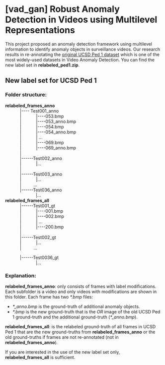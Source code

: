 # [vad_gan] Robust Anomaly Detection in Videos using Multilevel Representations

This project proposed an anomaly detection framework using multilevel information to identify anomaly objects in surveillance videos. Our research results in re-annotating the [original UCSD Ped 1 dataset](http://www.svcl.ucsd.edu/projects/anomaly/dataset.htm) which is one of the most widely-used datasets in Video Anomaly Detection. You can find the new label set in **relabeled_ped1.zip**.

## New label set for UCSD Ped 1

### Folder structure: 
**relabeled_frames_anno**<br>
&nbsp;&nbsp;&nbsp;&nbsp;&nbsp;&nbsp;&nbsp;&nbsp;&nbsp;&nbsp;&nbsp;&nbsp;|-\-\-\- Test001_anno<br>
&nbsp;&nbsp;&nbsp;&nbsp;&nbsp;&nbsp;&nbsp;&nbsp;&nbsp;&nbsp;&nbsp;&nbsp;|&nbsp;&nbsp;&nbsp;&nbsp;&nbsp;&nbsp;&nbsp;&nbsp;&nbsp;&nbsp;&nbsp;&nbsp;|\-\-\-\-053.bmp<br>
&nbsp;&nbsp;&nbsp;&nbsp;&nbsp;&nbsp;&nbsp;&nbsp;&nbsp;&nbsp;&nbsp;&nbsp;|&nbsp;&nbsp;&nbsp;&nbsp;&nbsp;&nbsp;&nbsp;&nbsp;&nbsp;&nbsp;&nbsp;&nbsp;|\-\-\-\-053_anno.bmp<br>
&nbsp;&nbsp;&nbsp;&nbsp;&nbsp;&nbsp;&nbsp;&nbsp;&nbsp;&nbsp;&nbsp;&nbsp;|&nbsp;&nbsp;&nbsp;&nbsp;&nbsp;&nbsp;&nbsp;&nbsp;&nbsp;&nbsp;&nbsp;&nbsp;|-\-\-\-054.bmp<br>
&nbsp;&nbsp;&nbsp;&nbsp;&nbsp;&nbsp;&nbsp;&nbsp;&nbsp;&nbsp;&nbsp;&nbsp;|&nbsp;&nbsp;&nbsp;&nbsp;&nbsp;&nbsp;&nbsp;&nbsp;&nbsp;&nbsp;&nbsp;&nbsp;|-\-\-\-054_anno.bmp<br>
&nbsp;&nbsp;&nbsp;&nbsp;&nbsp;&nbsp;&nbsp;&nbsp;&nbsp;&nbsp;&nbsp;&nbsp;|&nbsp;&nbsp;&nbsp;&nbsp;&nbsp;&nbsp;&nbsp;&nbsp;&nbsp;&nbsp;&nbsp;&nbsp;|	...<br>
&nbsp;&nbsp;&nbsp;&nbsp;&nbsp;&nbsp;&nbsp;&nbsp;&nbsp;&nbsp;&nbsp;&nbsp;|&nbsp;&nbsp;&nbsp;&nbsp;&nbsp;&nbsp;&nbsp;&nbsp;&nbsp;&nbsp;&nbsp;&nbsp;|-\-\-\-069.bmp<br>
&nbsp;&nbsp;&nbsp;&nbsp;&nbsp;&nbsp;&nbsp;&nbsp;&nbsp;&nbsp;&nbsp;&nbsp;|&nbsp;&nbsp;&nbsp;&nbsp;&nbsp;&nbsp;&nbsp;&nbsp;&nbsp;&nbsp;&nbsp;&nbsp;|-\-\-\-069_anno.bmp<br>
&nbsp;&nbsp;&nbsp;&nbsp;&nbsp;&nbsp;&nbsp;&nbsp;&nbsp;&nbsp;&nbsp;&nbsp;|<br>
&nbsp;&nbsp;&nbsp;&nbsp;&nbsp;&nbsp;&nbsp;&nbsp;&nbsp;&nbsp;&nbsp;&nbsp;|\-\-\-\-\-\-Test002_anno<br>
&nbsp;&nbsp;&nbsp;&nbsp;&nbsp;&nbsp;&nbsp;&nbsp;&nbsp;&nbsp;&nbsp;&nbsp;|&nbsp;&nbsp;&nbsp;&nbsp;&nbsp;&nbsp;&nbsp;&nbsp;&nbsp;&nbsp;&nbsp;&nbsp;|...<br>
&nbsp;&nbsp;&nbsp;&nbsp;&nbsp;&nbsp;&nbsp;&nbsp;&nbsp;&nbsp;&nbsp;&nbsp;|<br>
&nbsp;&nbsp;&nbsp;&nbsp;&nbsp;&nbsp;&nbsp;&nbsp;&nbsp;&nbsp;&nbsp;&nbsp;|\-\-\-\-\-\-Test003_anno<br>
&nbsp;&nbsp;&nbsp;&nbsp;&nbsp;&nbsp;&nbsp;&nbsp;&nbsp;&nbsp;&nbsp;&nbsp;|&nbsp;&nbsp;&nbsp;&nbsp;&nbsp;&nbsp;&nbsp;&nbsp;&nbsp;&nbsp;&nbsp;&nbsp;|...<br>
&nbsp;&nbsp;&nbsp;&nbsp;&nbsp;&nbsp;&nbsp;&nbsp;&nbsp;&nbsp;&nbsp;&nbsp;|&nbsp;&nbsp;&nbsp;&nbsp;&nbsp;&nbsp;&nbsp;&nbsp;&nbsp;&nbsp;...<br>
&nbsp;&nbsp;&nbsp;&nbsp;&nbsp;&nbsp;&nbsp;&nbsp;&nbsp;&nbsp;&nbsp;&nbsp;|\-\-\-\-\-\-Test036_anno<br>
&nbsp;&nbsp;&nbsp;&nbsp;&nbsp;&nbsp;&nbsp;&nbsp;&nbsp;&nbsp;&nbsp;&nbsp;&nbsp;&nbsp;&nbsp;&nbsp;&nbsp;&nbsp;&nbsp;&nbsp;&nbsp;&nbsp;&nbsp;&nbsp;&nbsp;|...<br>
**relabeled_frames_all**<br>
&nbsp;&nbsp;&nbsp;&nbsp;&nbsp;&nbsp;&nbsp;&nbsp;&nbsp;&nbsp;&nbsp;&nbsp;|\-\-\-\-\-\-Test001_gt<br>
&nbsp;&nbsp;&nbsp;&nbsp;&nbsp;&nbsp;&nbsp;&nbsp;&nbsp;&nbsp;&nbsp;&nbsp;|&nbsp;&nbsp;&nbsp;&nbsp;&nbsp;&nbsp;&nbsp;&nbsp;&nbsp;&nbsp;&nbsp;&nbsp;|-\-\-\-001.bmp<br>
&nbsp;&nbsp;&nbsp;&nbsp;&nbsp;&nbsp;&nbsp;&nbsp;&nbsp;&nbsp;&nbsp;&nbsp;|&nbsp;&nbsp;&nbsp;&nbsp;&nbsp;&nbsp;&nbsp;&nbsp;&nbsp;&nbsp;&nbsp;&nbsp;|-\-\-\-002.bmp<br>
&nbsp;&nbsp;&nbsp;&nbsp;&nbsp;&nbsp;&nbsp;&nbsp;&nbsp;&nbsp;&nbsp;&nbsp;|&nbsp;&nbsp;&nbsp;&nbsp;&nbsp;&nbsp;&nbsp;&nbsp;&nbsp;&nbsp;&nbsp;&nbsp;|	...<br>
&nbsp;&nbsp;&nbsp;&nbsp;&nbsp;&nbsp;&nbsp;&nbsp;&nbsp;&nbsp;&nbsp;&nbsp;|&nbsp;&nbsp;&nbsp;&nbsp;&nbsp;&nbsp;&nbsp;&nbsp;&nbsp;&nbsp;&nbsp;&nbsp;|-\-\-\-200.bmp<br>
&nbsp;&nbsp;&nbsp;&nbsp;&nbsp;&nbsp;&nbsp;&nbsp;&nbsp;&nbsp;&nbsp;&nbsp;|<br>
&nbsp;&nbsp;&nbsp;&nbsp;&nbsp;&nbsp;&nbsp;&nbsp;&nbsp;&nbsp;&nbsp;&nbsp;|\-\-\-\-\-\-Test002_gt<br>
&nbsp;&nbsp;&nbsp;&nbsp;&nbsp;&nbsp;&nbsp;&nbsp;&nbsp;&nbsp;&nbsp;&nbsp;|&nbsp;&nbsp;&nbsp;&nbsp;&nbsp;&nbsp;&nbsp;&nbsp;&nbsp;&nbsp;&nbsp;&nbsp;|...<br>
&nbsp;&nbsp;&nbsp;&nbsp;&nbsp;&nbsp;&nbsp;&nbsp;&nbsp;&nbsp;&nbsp;&nbsp;|&nbsp;&nbsp;&nbsp;&nbsp;&nbsp;&nbsp;&nbsp;&nbsp;&nbsp;&nbsp;...<br>

&nbsp;&nbsp;&nbsp;&nbsp;&nbsp;&nbsp;&nbsp;&nbsp;&nbsp;&nbsp;&nbsp;&nbsp;|\-\-\-\-\-\-Test0036_gt<br>
&nbsp;&nbsp;&nbsp;&nbsp;&nbsp;&nbsp;&nbsp;&nbsp;&nbsp;&nbsp;&nbsp;&nbsp;&nbsp;&nbsp;&nbsp;&nbsp;&nbsp;&nbsp;&nbsp;&nbsp;&nbsp;&nbsp;&nbsp;&nbsp;&nbsp;|...<br>

### Explanation: 

__**relabeled_frames_anno**__: only consists of frames with label modifications. Each subfolder is a video and only videos with modifications are shown in this folder.
Each frame has two *\*.bmp* files: 
+ *\*_anno.bmp* is the ground-truth of additional anomaly objects.
+ *\*.bmp* is the new ground-truth that is the *OR* image of the old UCSD Ped 1 ground-truth and the additional ground-truth (*\*_anno.bmp*).

__**relabeled_frames_all**__: is the relabeled ground-truth of all frames in UCSD Ped 1 that are the new ground-truths from **relabeled_frames_anno** or the old ground-truths if frames are not re-annotated (not in **relabeled_frames_anno**).

If you are interested in the use of the new label set only, **relabeled_frames_all** is sufficient.
